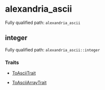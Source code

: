 # alexandria_ascii

Fully qualified path: `alexandria_ascii`

## integer

Fully qualified path: `alexandria_ascii::integer`

### Traits

- [ToAsciiTrait](./alexandria_ascii-integer-ToAsciiTrait.md)

- [ToAsciiArrayTrait](./alexandria_ascii-integer-ToAsciiArrayTrait.md)
